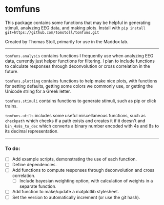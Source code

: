 # tomfuns

This package contains some functions that may be helpful in generating stimuli, analyzing EEG data, and making plots.
Install with `pip install git+https://github.com/tomstoll/tomfuns.git`

Created by Thomas Stoll, primarily for use in the Maddox lab.

---
`tomfuns.analysis` contains functions I frequently use when analyzing EEG data, currently just helper functions for filtering. I plan to include functions to calculate responses through deconvolution or cross correlation in the future.

`tomfuns.plotting` contains functions to help make nice plots, with functions for setting defaults, getting some colors we commonly use, or getting the Unicode string for a Greek letter.

`tomfuns.stimuli` contains functions to generate stimuli, such as pip or click trains.

`tomfuns.utils` includes some useful miscellaneous functions, such as `checkpath` which checks if a path exists and creates it if it doesn't and `bin_4s8s_to_dec` which converts a binary number encoded with 4s and 8s to its decimal representation.

---
### To do:

- [ ] Add example scripts, demonstrating the use of each function.
- [ ] Define dependencies.
- [ ] Add functions to compute responses through deconvolution and cross correlation.
  - [ ] Include bayesian weighting option, with calculation of weights in a separate function.
- [ ] Add function to make/update a matplotlib stylesheet.
- [ ] Set the version to automatically increment (or use the git hash).